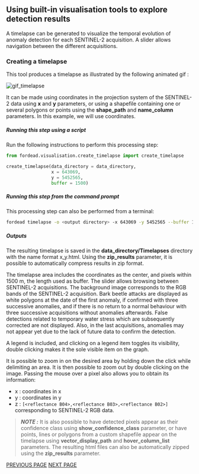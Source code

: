 ## Using built-in visualisation tools to explore detection results

A timelapse can be generated to visualize the temporal evolution of anomaly detection for each SENTINEL-2 acquisition. 
A slider allows navigation between the different acquisitions. 

### Creating a timelapse

This tool produces a timelapse as illustrated by the following animated gif :

![gif_timelapse](Figures/gif_timelapse-optimized.gif "gif_timelapse")

It can be made using coordinates in the projection system of the SENTINEL-2 data using **x** and **y** parameters, or using a shapefile containing one or several polygons or points using the **shape_path** and **name_column** parameters. 
In this example, we will use coordinates.

##### Running this step using a script

Run the following instructions to perform this processing step:

```python
from fordead.visualisation.create_timelapse import create_timelapse

create_timelapse(data_directory = data_directory, 
                 x = 643069, 
                 y = 5452565, 
                 buffer = 1500)
```
##### Running this step from the command prompt

This processing step can also be performed from a terminal:

```bash
fordead timelapse -o <output directory> -x 643069 -y 5452565 --buffer 1500
```

##### Outputs

The resulting timelapse is saved in the **data_directory/Timelapses** directory with the name format x_y.html. 
Using the **zip_results** parameter, it is possible to automatically compress results in zip format. 

The timelapse area includes the coordinates as the center, and pixels within 1500 m, the length used as buffer. 
The slider allows browsing between SENTINEL-2 acquisitions.
The background image corresponds to the RGB bands of the SENTINEL-2 acquisition.
Bark beetle attacks are displayed as white polygons at the date of the first anomaly, if confirmed with three successive anomalies, and if there is no return to a normal behaviour with three successive acquisitions without anomalies afterwards. 
False detections related to temporary water stress which are subsequently corrected are not displayed.
Also, in the last acquisitions, anomalies may not appear yet due to the lack of future data to confirm the detection.

A legend is included, and clicking on a legend item toggles its visibility, double clicking makes it the sole visible item on the graph.

It is possible to zoom in on the desired area by holding down the click while delimiting an area. It is then possible to zoom out by double clicking on the image. Passing the mouse over a pixel also allows you to obtain its information:

- x : coordinates in x
- y : coordinates in y
- z : `[<reflectance B04>,<reflectance B03>,<reflectance B02>]` corresponding to SENTINEL-2 RGB data.

> **_NOTE :_** It is also possible to have detected pixels appear as their confidence class using **show_confidence_class** parameter, or have points, lines or polygons from a custom shapefile appear on the timelapse using **vector_display_path** and **hover_column_list** parameters. The resulting html files can also be automatically zipped using the **zip_results** parameter.

[PREVIOUS PAGE](https://fordead.gitlab.io/fordead_package/docs/Tutorial/05_export_results) [NEXT PAGE](https://fordead.gitlab.io/fordead_package/docs/Tutorial/07_create_graphs)
